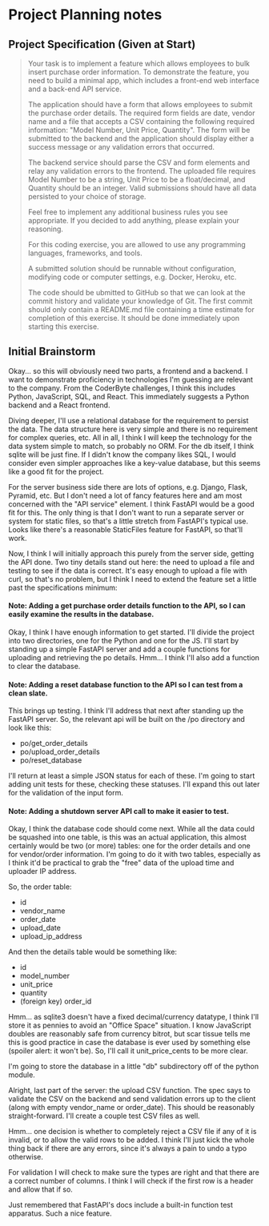 # Project Planning notes

## Project Specification (Given at Start)

> Your task is to implement a feature which allows employees to bulk insert purchase order information. To demonstrate the feature, you need to build a minimal app, which includes a front-end web interface and a back-end API service.
>
> The application should have a form that allows employees to submit the purchase order details. The required form fields are date, vendor name and a file that accepts a CSV containing the following required information: "Model Number, Unit Price, Quantity". The form will be submitted to the backend and the application should display either a success message or any validation errors that occurred.
>
> The backend service should parse the CSV and form elements and relay any validation errors to the frontend. The uploaded file requires Model Number to be a string, Unit Price to be a float/decimal, and Quantity should be an integer. Valid submissions should have all data persisted to your choice of storage.
>
> Feel free to implement any additional business rules you see appropriate. If you decided to add anything, please explain your reasoning.
>
> For this coding exercise, you are allowed to use any programming languages, frameworks, and tools.
>
> A submitted solution should be runnable without configuration, modifying code or computer settings, e.g. Docker, Heroku, etc.
>
> The code should be ubmitted to GitHub so that we can look at the commit history and validate your knowledge of Git. The first commit should only contain a README.md file containing a time estimate for completion of this exercise. It should be done immediately upon starting this exercise.

## Initial Brainstorm

Okay... so this will obviously need two parts, a frontend and a backend. I want to demonstrate proficiency in technologies I'm guessing are relevant to the company. From the CoderByte challenges, I think this includes Python, JavaScript, SQL, and React. This immediately suggests a Python backend and a React frontend.

Diving deeper, I'll use a relational database for the requirement to persist the data. The data structure here is very simple and there is no requirement for complex queries, etc. All in all, I think I will keep the technology for the data system simple to match, so probably no ORM. For the db itself, I think sqlite will be just fine. If I didn't know the company likes SQL, I would consider even simpler approaches like a key-value database, but this seems like a good fit for the project.

For the server business side there are lots of options, e.g. Django, Flask, Pyramid, etc. But I don't need a lot of fancy features here and am most concerned with the "API service" element. I think FastAPI would be a good fit for this. The only thing is that I don't want to run a separate server or system for static files, so that's a little stretch from FastAPI's typical use. Looks like there's a reasonable StaticFiles feature for FastAPI, so that'll work.

Now, I think I will initially approach this purely from the server side, getting the API done. Two tiny details stand out here: the need to upload a file and testing to see if the data is correct. It's easy enough to upload a file with curl, so that's no problem, but I think I need to extend the feature set a little past the specifications minimum:

#### Note: Adding a get purchase order details function to the API, so I can easily examine the results in the database.

Okay, I think I have enough information to get started. I'll divide the project into two directories, one for the Python and one for the JS. I'll start by standing up a simple FastAPI server and add a couple functions for uploading and retrieving the po details. Hmm... I think I'll also add a function to clear the database.

#### Note: Adding a reset database function to the API so I can test from a clean slate.

This brings up testing. I think I'll address that next after standing up the FastAPI server. So, the relevant api will be built on the /po directory and look like this:
- po/get_order_details
- po/upload_order_details
- po/reset_database

I'll return at least a simple JSON status for each of these. I'm going to start adding unit tests for these, checking these statuses. I'll expand this out later for the validation of the input form.

#### Note: Adding a shutdown server API call to make it easier to test.

Okay, I think the database code should come next. While all the data could be squashed into one table, is this was an actual application, this almost certainly would be two (or more) tables: one for the order details and one for vendor/order information. I'm going to do it with two tables, especially as I think it'd be practical to grab the "free" data of the upload time and uploader IP address.

So, the order table:
- id
- vendor_name
- order_date
- upload_date
- upload_ip_address

And then the details table would be something like:
- id
- model_number
- unit_price
- quantity
- (foreign key) order_id

Hmm... as sqlite3 doesn't have a fixed decimal/currency datatype, I think I'll store it as pennies to avoid an "Office Space" situation. I know JavaScript doubles are reasonably safe from currency bitrot, but scar tissue tells me this is good practice in case the database is ever used by something else (spoiler alert: it won't be). So, I'll call it unit_price_cents to be more clear.

I'm going to store the database in a little "db" subdirectory off of the python module.

Alright, last part of the server: the upload CSV function. The spec says to validate the CSV on the backend and send validation errors up to the client (along with empty vendor_name or order_date). This should be reasonably straight-forward. I'll create a couple test CSV files as well.

Hmm... one decision is whether to completely reject a CSV file if any of it is invalid, or to allow the valid rows to be added. I think I'll just kick the whole thing back if there are any errors, since it's always a pain to undo a typo otherwise.

For validation I will check to make sure the types are right and that there are a correct number of columns. I think I will check if the first row is a header and allow that if so.

Just remembered that FastAPI's docs include a built-in function test apparatus. Such a nice feature.
